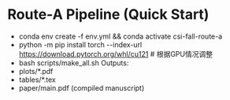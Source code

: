 # Route-A Pipeline (Quick Start)
- conda env create -f env.yml && conda activate csi-fall-route-a
- python -m pip install torch --index-url https://download.pytorch.org/whl/cu121  # 根据GPU情况调整
- bash scripts/make_all.sh
Outputs:
- plots/*.pdf
- tables/*.tex
- paper/main.pdf (compiled manuscript)